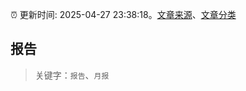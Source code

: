 :alarm_clock: 更新时间: 2025-04-27 23:38:18。[文章来源](/README.md)、[文章分类](/TAGS.md)

## 报告


> 关键字：`报告`、`月报`



